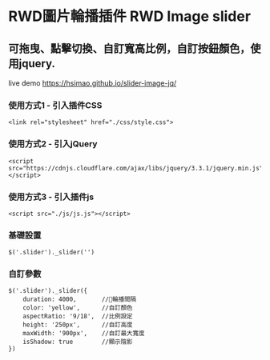 # RWD圖片輪播插件 RWD Image slider
## 可拖曳、點擊切換、自訂寬高比例，自訂按鈕顏色，使用jquery.

live demo https://hsimao.github.io/slider-image-jq/

### 使用方式1 - 引入插件CSS
    <link rel="stylesheet" href="./css/style.css">
### 使用方式2 - 引入jQuery
    <script src="https://cdnjs.cloudflare.com/ajax/libs/jquery/3.3.1/jquery.min.js"></script>
### 使用方式3 - 引入插件js
    <script src="./js/js.js"></script>

### 基礎設置
    $('.slider')._slider('')

### 自訂參數
    $('.slider')._slider({
        duration: 4000,       //輪播間隔
        color: 'yellow',      //自訂顏色
        aspectRatio: '9/18',  //比例設定
        height: '250px',      //自訂高度
        maxWidth: '900px',    //自訂最大寬度
        isShadow: true        //顯示陰影
    })